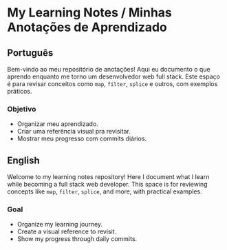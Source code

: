 # My Learning Notes / Minhas Anotações de Aprendizado

## Português
Bem-vindo ao meu repositório de anotações! Aqui eu documento o que aprendo enquanto me torno um desenvolvedor web full stack. Este espaço é para revisar conceitos como `map`, `filter`, `splice` e outros, com exemplos práticos.

### Objetivo
- Organizar meu aprendizado.
- Criar uma referência visual pra revisitar.
- Mostrar meu progresso com commits diários.

## English
Welcome to my learning notes repository! Here I document what I learn while becoming a full stack web developer. This space is for reviewing concepts like `map`, `filter`, `splice`, and more, with practical examples.

### Goal
- Organize my learning journey.
- Create a visual reference to revisit.
- Show my progress through daily commits.
